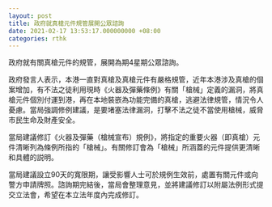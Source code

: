 ```yaml
---
layout: post
title: 政府就真槍元件規管展開公眾諮詢
date: 2021-02-17 13:53:17.000000000 +08:00
categories: rthk
---
```


政府就有關真槍元件的規管，展開為期4星期公眾諮詢。
 
政府發言人表示，本港一直對真槍及真槍元件有嚴格規管，近年本港涉及真槍的個案增加，有不法之徒利用現時《火器及彈藥條例》有關「槍械」定義的漏洞，將真槍元件個別付運到港，再在本地裝嵌為功能完備的真槍，逃避法律規管，情況令人憂慮。當局強調修例建議，是要堵塞法律漏洞，打擊不法之徒不當使用槍械，威脅市民生命及財產安全。
 
當局建議修訂《火器及彈藥（槍械宣布）規例》，將指定的重要火器（即真槍）元件清晰列為條例所指的「槍械」。有關修訂會為「槍械」所涵蓋的元件提供更清晰和具體的説明。

當局建議設立90天的寬限期，讓受影響人士可於規例生效前，處置有關元件或向警方申請牌照。諮詢期完結後，當局會整理意見，並將建議修訂以附屬法例形式提交立法會，希望在本立法年度內完成修訂。
